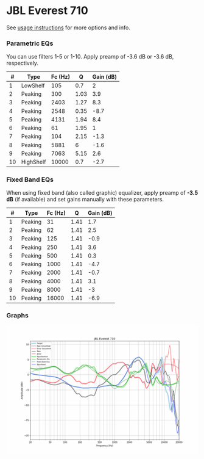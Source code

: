 # JBL Everest 710
See [usage instructions](https://github.com/jaakkopasanen/AutoEq#usage) for more options and info.

### Parametric EQs
You can use filters 1-5 or 1-10. Apply preamp of -3.6 dB or -3.6 dB, respectively.

|   # | Type      |   Fc (Hz) |    Q |   Gain (dB) |
|-----|-----------|-----------|------|-------------|
|   1 | LowShelf  |       105 | 0.7  |         2   |
|   2 | Peaking   |       300 | 1.03 |         3.9 |
|   3 | Peaking   |      2403 | 1.27 |         8.3 |
|   4 | Peaking   |      2548 | 0.35 |        -8.7 |
|   5 | Peaking   |      4131 | 1.94 |         8.4 |
|   6 | Peaking   |        61 | 1.95 |         1   |
|   7 | Peaking   |       104 | 2.15 |        -1.3 |
|   8 | Peaking   |      5881 | 6    |        -1.6 |
|   9 | Peaking   |      7063 | 5.15 |         2.6 |
|  10 | HighShelf |     10000 | 0.7  |        -2.7 |

### Fixed Band EQs
When using fixed band (also called graphic) equalizer, apply preamp of **-3.5 dB** (if available) and set gains manually with these parameters.

|   # | Type    |   Fc (Hz) |    Q |   Gain (dB) |
|-----|---------|-----------|------|-------------|
|   1 | Peaking |        31 | 1.41 |         1.7 |
|   2 | Peaking |        62 | 1.41 |         2.5 |
|   3 | Peaking |       125 | 1.41 |        -0.9 |
|   4 | Peaking |       250 | 1.41 |         3.6 |
|   5 | Peaking |       500 | 1.41 |         0.3 |
|   6 | Peaking |      1000 | 1.41 |        -4.7 |
|   7 | Peaking |      2000 | 1.41 |        -0.7 |
|   8 | Peaking |      4000 | 1.41 |         3.1 |
|   9 | Peaking |      8000 | 1.41 |        -3   |
|  10 | Peaking |     16000 | 1.41 |        -6.9 |

### Graphs
![](./JBL%20Everest%20710.png)
